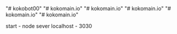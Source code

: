 "# kokobot00" 
"# kokomain.io" 
"# kokomain.io" 
"# kokomain.io" 
"# kokomain.io" 
"# kokomain.io" 

start - node sever
localhost - 3030